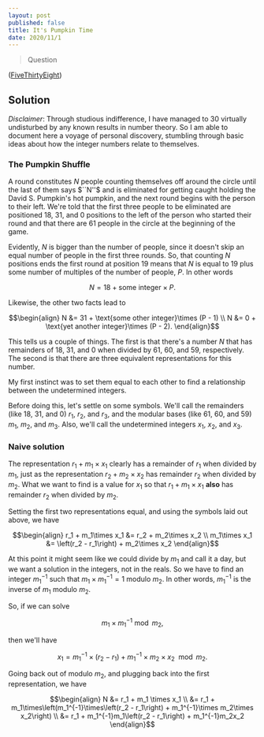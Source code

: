 ```yaml
---
layout: post
published: false
title: It's Pumpkin Time
date: 2020/11/1
---
```


>Question

<!--more-->

([FiveThirtyEight](URL))

## Solution

_Disclaimer_: Through studious indifference, I have managed to $30$ virtually undisturbed by any known results in number theory. So I am able to document here a voyage of personal discovery, stumbling through basic ideas about how the integer numbers relate to themselves.

### The Pumpkin Shuffle

A round constitutes $N$ people counting themselves off around the circle until the last of them says $``N''$ and is eliminated for getting caught holding the David S. Pumpkin's hot pumpkin, and the next round begins with the person to their left. We're told that the first three people to be eliminated are positioned $18,$ $31,$ and $0$ positions to the left of the person who started their round and that there are $61$ people in the circle at the beginning of the game. 

Evidently, $N$ is bigger than the number of people, since it doesn't skip an equal number of people in the first three rounds. So, that counting $N$ positions ends the first round at position $19$ means that $N$ is equal to $19$ plus some number of multiples of the number of people, $P$. In other words

$$ N = 18 + \text{some integer}\times P. $$

Likewise, the other two facts lead to

$$\begin{align}
N &= 31 + \text{some other integer}\times (P - 1) \\
N &= 0 + \text{yet another integer}\times (P - 2).
\end{align}$$

This tells us a couple of things. The first is that there's a number $N$ that has remainders of $18,$ $31,$ and $0$ when divided by $61,$ $60,$ and $59,$ respectively. The second is that there are three equivalent representations for this number. 

My first instinct was to set them equal to each other to find a relationship between the undetermined integers. 

Before doing this, let's settle on some symbols. We'll call the remainders (like $18,$ $31,$ and $0$) $r_1,$ $r_2,$ and $r_3,$ and the modular bases (like $61,$ $60,$ and $59$) $m_1,$ $m_2,$ and $m_3.$ Also, we'll call the undetermined integers $x_1,$ $x_2,$ and $x_3.$

### Naive solution

The representation $r_1 + m_1\times x_1$ clearly has a remainder of $r_1$ when divided by $m_1$, just as the representation $r_2 + m_2\times x_2$ has remainder $r_2$ when divided by $m_2.$ What we want to find is a value for $x_1$ so that $r_1 + m_1\times x_1$ **also** has remainder $r_2$ when divided by $m_2.$

Setting the first two representations equal, and using the symbols laid out above, we have

$$\begin{align}
r_1 + m_1\times x_1 &= r_2 + m_2\times x_2 \\
m_1\times x_1 &= \left(r_2 - r_1\right) + m_2\times x_2
\end{align}$$

At this point it might seem like we could divide by $m_1$ and call it a day, but we want a solution in the integers, not in the reals. So we have to find an integer $m_1^{-1}$ such that $m_1 \times m_1^{-1} = 1$ modulo $m_2.$ In other words, $m_1^{-1}$ is the inverse of $m_1$ modulo $m_2.$ 

So, if we can solve

$$m_1\times m_1^{-1} \bmod m_2,$$ 

then we'll have

$$x_1 = m_1^{-1}\times\left(r_2 - r_1\right) + m_1^{-1}\times m_2\times x_2 \mod m_2.$$

Going back out of modulo $m_2,$ and plugging back into the first representation, we have

$$\begin{align}
N &= r_1 + m_1 \times x_1 \\
&= r_1 + m_1\times\left(m_1^{-1}\times\left(r_2 - r_1\right) + m_1^{-1}\times m_2\times x_2\right) \\
&= r_1 + m_1^{-1}m_1\left(r_2 - r_1\right) + m_1^{-1}m_2x_2
\end{align}$$

<br>
